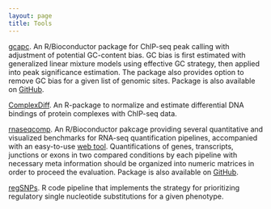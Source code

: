```yaml
---
layout: page
title: Tools
---
```


[gcapc](https://bioconductor.org/packages/gcapc/).
An R/Bioconductor package for ChIP-seq peak calling with adjustment of
potential GC-content bias. GC bias is first estimated with generalized
linear mixture models using effective GC strategy, then applied into 
peak significance estimation. The package also provides option to remove
GC bias for a given list of genomic sites. Package is also available 
on [GitHub](https://github.com/tengmx/gcapc).

[ComplexDiff](https://github.com/tengmx/ComplexDiff).
An R-package to normalize and estimate differential DNA bindings
of protein complexes with ChIP-seq data.

[rnaseqcomp](https://bioconductor.org/packages/rnaseqcomp).
An R/Bioconductor pakcage providing several quantitative and visualized
benchmarks for RNA-seq quantification pipelines, accompanied with an
easy-to-use [web tool](http://rafalab.rc.fas.harvard.edu/rnaseqbenchmark).
Quantifications of genes, transcripts, junctions or exons in two compared
conditions by each pipeline with necessary meta information should be
organized into numeric matrices in order to proceed the evaluation.
Package is also available on [GitHub](https://github.com/tengmx/rnaseqcomp).

[regSNPs](https://github.com/tengmx/regSNPs).
R code pipeline that implements the strategy for prioritizing regulatory 
single nucleotide substitutions for a given phenotype.
